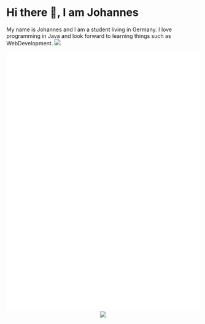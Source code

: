 # Hi there 👋, I am Johannes
My name is Johannes and I am a student living in Germany. I love programming in Java and look
forward to learning things such as WebDevelopment.
<img src="#https://readme-typing-svg.demolab.com?font=JetBrains+Mono&size=14&pause=1000&width=435&lines=I+use+arch+btw.">
<p align="center">
  <a width=425 align="left">
    <picture>
      <img src="/github-metrics.svg" alt="Metrics">
    </picture>
  </a>
  <a width=350 align="right">
    <picture>
      <img src="https://github-readme-stats.vercel.app/api?username=CommandJoo&theme=dark">
    </picture>
  </a>
</p>
